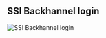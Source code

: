 ## SSI Backhannel login


![SSI Backhannel login](/images/ssi_backchannel_login.jpg "SSI Backchannel login")